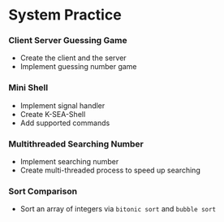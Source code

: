 # System Practice

### Client Server Guessing Game
- Create the client and the server
- Implement guessing number game

### Mini Shell
- Implement signal handler
- Create K-SEA-Shell
- Add supported commands

### Multithreaded Searching Number
- Implement searching number
- Create multi-threaded process to speed up searching

### Sort Comparison
- Sort an array of integers via `bitonic sort` and `bubble sort`
